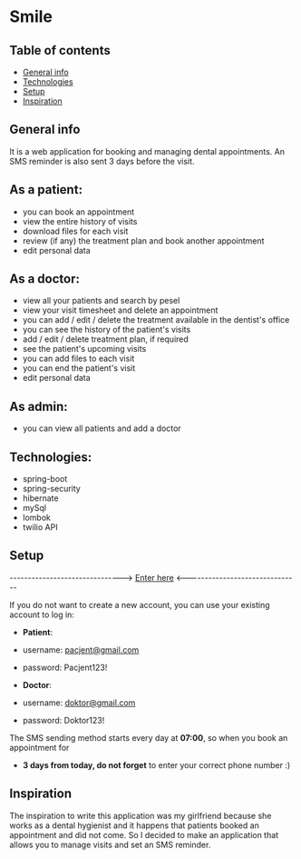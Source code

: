 # Smile


## Table of contents
* [General info](#general-info)
* [Technologies](#technologies)
* [Setup](#setup)
* [Inspiration](#inspiration)

## General info
It is a web application for booking and managing dental appointments.
An SMS reminder is also sent 3 days before the visit.

## As a patient:
- you can book an appointment
- view the entire history of visits
- download files for each visit
- review (if any) the treatment plan and book another appointment
- edit personal data

## As a doctor:
- view all your patients and search by pesel
- view your visit timesheet and delete an appointment
- you can add / edit / delete the treatment available in the dentist's office
- you can see the history of the patient's visits
- add / edit / delete treatment plan, if required
- see the patient's upcoming visits
- you can add files to each visit
- you can end the patient's visit
- edit personal data

## As admin:
- you can view all patients and add a doctor



## Technologies: 
- spring-boot
- spring-security
- hibernate
- mySql
- lombok
- twilio API

## Setup

-------------------------------> [Enter here](https://just-smile.herokuapp.com/app) <-------------------------------

If you do not want to create a new account, you can use your existing account to log in:
- **Patient**:
- username: pacjent@gmail.com
- password: Pacjent123!

- **Doctor**: 
- username: doktor@gmail.com
- password: Doktor123!

The SMS sending method starts every day at **07:00**, so when you book an appointment for 
- **3 days from today, do not forget** to enter your correct phone number :)

## Inspiration

The inspiration to write this application was my girlfriend because she works as a dental hygienist and it happens that patients booked an appointment and did not come.
So I decided to make an application that allows you to manage visits and set an SMS reminder.

